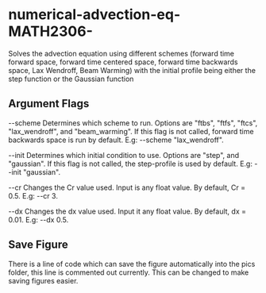 # numerical-advection-eq-MATH2306-
Solves the advection equation using different schemes (forward time forward space, forward time centered space, forward time backwards space, Lax Wendroff, Beam Warming) with the initial profile being either the step function or the Gaussian function

## Argument Flags
--scheme
Determines which scheme to run. Options are "ftbs", "ftfs", "ftcs", "lax_wendroff", and "beam_warming". If this flag is not called, forward time backwards space is run by default. E.g: --scheme "lax_wendroff".

--init
Determines which initial condition to use. Options are "step", and "gaussian". If this flag is not called, the step-profile is used by default. E.g: --init "gaussian".

--cr
Changes the Cr value used. Input is any float value. By default, Cr = 0.5. E.g: --cr 3.

--dx
Changes the dx value used. Input it any float value. By default, dx = 0.01. E.g: --dx 0.5.

## Save Figure
There is a line of code which can save the figure automatically into the pics folder, this line is commented out currently. This can be changed to make saving figures easier. 
